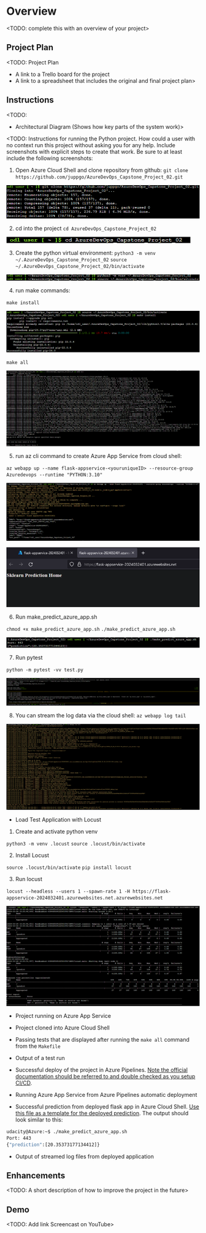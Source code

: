 # Overview

<TODO: complete this with an overview of your project>

## Project Plan
<TODO: Project Plan

* A link to a Trello board for the project
* A link to a spreadsheet that includes the original and final project plan>

## Instructions

<TODO:  
* Architectural Diagram (Shows how key parts of the system work)>

<TODO:  Instructions for running the Python project.  How could a user with no context run this project without asking you for any help.  Include screenshots with explicit steps to create that work. Be sure to at least include the following screenshots:



1. Open Azure Cloud Shell and clone repository from github: `git clone https://github.com/juppgo/AzureDevOps_Capstone_Project_02.git`

![alt text](image.png)

2. cd into the project `cd AzureDevOps_Capstone_Project_02`

![alt text](image-1.png)

3. Create the python virtual environment: 
`python3 -m venv ~/.AzureDevOps_Capstone_Project_02`
`source ~/.AzureDevOps_Capstone_Project_02/bin/activate`

![alt text](image-2.png)

4. run make commands:

`make install`

![alt text](image-3.png)

`make all`

![alt text](image-4.png)

5. run az cli command to create Azure App Service from cloud shell:

`az webapp up --name flask-appservice-<youruniqueID> --resource-group Azuredevops --runtime "PYTHON:3.10"`

![alt text](image-5.png)

![alt text](image-10.png)

6. Run make_predict_azure_app.sh

`chmod +x make_predict_azure_app.sh`
`./make_predict_azure_app.sh`

![alt text](image-6.png)

7. Run pytest 

`python -m pytest -vv test.py`

![alt text](image-7.png)

8. You can stream the log data via the cloud shell: `az webapp log tail`

![alt text](image-8.png)

- Load Test Application with Locust

1. Create and activate python venv

`python3 -m venv .locust`
`source .locust/bin/activate`

2. Install Locust

`source .locust/bin/activate`
`pip install locust`

3. Run locust

`locust --headless --users 1 --spawn-rate 1 -H https://flask-appservice-2024032401.azurewebsites.net.azurewebsites.net`

![alt text](image-9.png)


* Project running on Azure App Service

* Project cloned into Azure Cloud Shell

* Passing tests that are displayed after running the `make all` command from the `Makefile`

* Output of a test run

* Successful deploy of the project in Azure Pipelines.  [Note the official documentation should be referred to and double checked as you setup CI/CD](https://docs.microsoft.com/en-us/azure/devops/pipelines/ecosystems/python-webapp?view=azure-devops).

* Running Azure App Service from Azure Pipelines automatic deployment

* Successful prediction from deployed flask app in Azure Cloud Shell.  [Use this file as a template for the deployed prediction](https://github.com/udacity/nd082-Azure-Cloud-DevOps-Starter-Code/blob/master/C2-AgileDevelopmentwithAzure/project/starter_files/flask-sklearn/make_predict_azure_app.sh).
The output should look similar to this:

```bash
udacity@Azure:~$ ./make_predict_azure_app.sh
Port: 443
{"prediction":[20.35373177134412]}
```

* Output of streamed log files from deployed application

> 

## Enhancements

<TODO: A short description of how to improve the project in the future>

## Demo 

<TODO: Add link Screencast on YouTube>


